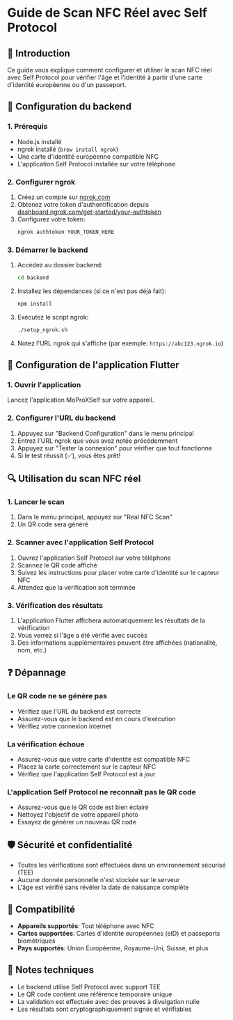 # Guide de Scan NFC Réel avec Self Protocol

## 📱 Introduction

Ce guide vous explique comment configurer et utiliser le scan NFC réel avec Self Protocol pour vérifier l'âge et l'identité à partir d'une carte d'identité européenne ou d'un passeport.

## 🔧 Configuration du backend

### 1. Prérequis

- Node.js installé
- ngrok installé (`brew install ngrok`)
- Une carte d'identité européenne compatible NFC
- L'application Self Protocol installée sur votre téléphone

### 2. Configurer ngrok

1. Créez un compte sur [ngrok.com](https://dashboard.ngrok.com/signup)
2. Obtenez votre token d'authentification depuis [dashboard.ngrok.com/get-started/your-authtoken](https://dashboard.ngrok.com/get-started/your-authtoken)
3. Configurez votre token:
   ```bash
   ngrok authtoken YOUR_TOKEN_HERE
   ```

### 3. Démarrer le backend

1. Accédez au dossier backend:
   ```bash
   cd backend
   ```

2. Installez les dépendances (si ce n'est pas déjà fait):
   ```bash
   npm install
   ```

3. Exécutez le script ngrok:
   ```bash
   ./setup_ngrok.sh
   ```

4. Notez l'URL ngrok qui s'affiche (par exemple: `https://abc123.ngrok.io`)

## 📱 Configuration de l'application Flutter

### 1. Ouvrir l'application

Lancez l'application MoProXSelf sur votre appareil.

### 2. Configurer l'URL du backend

1. Appuyez sur "Backend Configuration" dans le menu principal
2. Entrez l'URL ngrok que vous avez notée précédemment
3. Appuyez sur "Tester la connexion" pour vérifier que tout fonctionne
4. Si le test réussit (✅), vous êtes prêt!

## 🔍 Utilisation du scan NFC réel

### 1. Lancer le scan

1. Dans le menu principal, appuyez sur "Real NFC Scan"
2. Un QR code sera généré

### 2. Scanner avec l'application Self Protocol

1. Ouvrez l'application Self Protocol sur votre téléphone
2. Scannez le QR code affiché
3. Suivez les instructions pour placer votre carte d'identité sur le capteur NFC
4. Attendez que la vérification soit terminée

### 3. Vérification des résultats

1. L'application Flutter affichera automatiquement les résultats de la vérification
2. Vous verrez si l'âge a été vérifié avec succès
3. Des informations supplémentaires peuvent être affichées (nationalité, nom, etc.)

## ❓ Dépannage

### Le QR code ne se génère pas
- Vérifiez que l'URL du backend est correcte
- Assurez-vous que le backend est en cours d'exécution
- Vérifiez votre connexion internet

### La vérification échoue
- Assurez-vous que votre carte d'identité est compatible NFC
- Placez la carte correctement sur le capteur NFC
- Vérifiez que l'application Self Protocol est à jour

### L'application Self Protocol ne reconnaît pas le QR code
- Assurez-vous que le QR code est bien éclairé
- Nettoyez l'objectif de votre appareil photo
- Essayez de générer un nouveau QR code

## 🛡️ Sécurité et confidentialité

- Toutes les vérifications sont effectuées dans un environnement sécurisé (TEE)
- Aucune donnée personnelle n'est stockée sur le serveur
- L'âge est vérifié sans révéler la date de naissance complète

## 🔄 Compatibilité

- **Appareils supportés**: Tout téléphone avec NFC
- **Cartes supportées**: Cartes d'identité européennes (eID) et passeports biométriques
- **Pays supportés**: Union Européenne, Royaume-Uni, Suisse, et plus

## 📝 Notes techniques

- Le backend utilise Self Protocol avec support TEE
- Le QR code contient une référence temporaire unique
- La validation est effectuée avec des preuves à divulgation nulle
- Les résultats sont cryptographiquement signés et vérifiables
